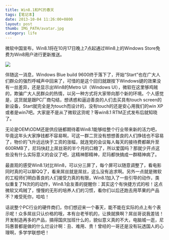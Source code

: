 ```yaml
---
title: Win8.1和PC的春天
tags: [笔记本]
date: 2013-10-04 11:26:00+0800
layout: post
thumb: IMG_PATH/avatar.jpg
category: life
---
```


微软中国宣布，Win8.1将在10月17日晚上7点起通过Win8上的Windows Store免费为Win8用户进行更新推送。

![](https://ww1.sinaimg.cn/mw600/005PvELHgw1f4dirxao75j30dw08hglp.jpg)

伴随这一消息，Windows Blue build 9600终于落下了，开始“Start”也在广大人们群众的强烈呼喊声中回来了，可惜的是这个回归就跟按下Windows键的效果没有一丝差异，还是显示出Win8的Metro UI（Windows UI），微软在这里够鸡贼的，欺骗广大人民群众的热情，以另一种方式将大家带向那个新的环境。个人感觉是，这货就是跟PC厂商勾结，想诱惑和逼迫善良的人们去买具有touch screen的新设备，Start就完全是为touch而设计的，没有touch的还是安心用我们的win XP或者是win7吧。大家是不是从了微软这货呢？等win8.1 RTM正式发布后就知晓了。

无论是OEM\ODM还是供应链都期待着Win8.1能够给整个行业带来新的活力吧，毕竟这年头大家挣钱都不容易啊，可这一群二货没有想想善良的人们挣钱也不容易了，物价的飞升远远快于工资的涨幅，就连党的会议每人每天的接待费都飙升至600RMB了，尼玛快赶上屌丝哥的半个月的口粮了，所以爱国吗？那就少开点这些没有什么实际意义的会议了吧，这精神那精神，尼玛都快搞成一群精神病了。

最直观的感受Win8.1对比Win8，可以分三屏了，每个屏可以随意调整了，看电影同时真的可以聊QQ了，看来屌丝就是屌丝，这么没有追求啊。另外一点就是微软的工程师们明白善良的人们接受力真的有限，Win8.1加入了一些引导的动作，类似重复了N次的的动作，Win8.1会友善的提醒你：其实这个有快捷方式的啦！这点微软又鸡贼了，慢慢的无形的培养人们的习惯，看你们以后还跑去用苹果的产品不？难受死你，哈哈！

话说整个PC行业的硬件商们，你们想迎来一个春天，能不能在实际的点上有个表示呢！众多屌丝只认价格的哦，本有台老爷机的，让换就换啊？屌丝哥说我差钱！开发制造再多的产品，搞得国庆加班什么的，貌似意义真的不大，电脑城一逛，尼玛惠普都是做的什么烂设计啊：丑、难用、贵！曾经的一哥还是没有玩透国人的心理啊，多学学联想吧！

